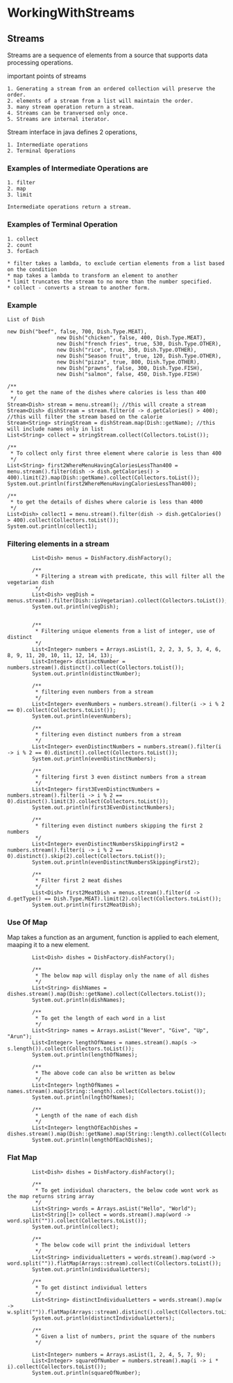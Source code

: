 # WorkingWithStreams

## Streams

Streams are a sequence of elements from a source that supports data processing operations.

important points of streams

    1. Generating a stream from an ordered collection will preserve the order.
    2. elements of a stream from a list will maintain the order.
    3. many stream operation return a stream. 
    4. Streams can be tranversed only once.
    5. Streams are internal iterator.

Stream interface in java defines 2 operations, 

    1. Intermediate operations
    2. Terminal Operations
    
### Examples of Intermediate Operations are
    
    1. filter
    2. map
    3. limit
    
    Intermediate operations return a stream.
    
### Examples of Terminal Operation
    
    1. collect
    2. count
    3. forEach
    
    * filter takes a lambda, to exclude certian elements from a list based on the condition
    * map takes a lambda to transform an element to another
    * limit truncates the stream to no more than the number specified.
    * collect - converts a stream to another form.
    
### Example 
    List of Dish
    
    new Dish("beef", false, 700, Dish.Type.MEAT),
                    new Dish("chicken", false, 400, Dish.Type.MEAT),
                    new Dish("french fries", true, 530, Dish.Type.OTHER),
                    new Dish("rice", true, 350, Dish.Type.OTHER),
                    new Dish("Season fruit", true, 120, Dish.Type.OTHER),
                    new Dish("pizza", true, 800, Dish.Type.OTHER),
                    new Dish("prawns", false, 300, Dish.Type.FISH),
                    new Dish("salmon", false, 450, Dish.Type.FISH)
                    
    /**
     * to get the name of the dishes where calories is less than 400
     */
    Stream<Dish> stream = menu.stream(); //this will create a stream
    Stream<Dish> dishStream = stream.filter(d -> d.getCalories() > 400); //this will filter the stream based on the calorie
    Stream<String> stringStream = dishStream.map(Dish::getName); //this will include names only in list
    List<String> collect = stringStream.collect(Collectors.toList());

    /**
     * To collect only first three element where calorie is less than 400
     */
    List<String> first2WhereMenuHavingCaloriesLessThan400 = menu.stream().filter(dish -> dish.getCalories() > 400).limit(2).map(Dish::getName).collect(Collectors.toList());
    System.out.println(first2WhereMenuHavingCaloriesLessThan400);
    
    /**
     * to get the details of dishes where calorie is less than 4000
     */
    List<Dish> collect1 = menu.stream().filter(dish -> dish.getCalories() > 400).collect(Collectors.toList());
    System.out.println(collect1);
    
### Filtering elements in a stream

            List<Dish> menus = DishFactory.dishFactory();
    
            /**
             * Filtering a stream with predicate, this will filter all the vegetarian dish
             */
            List<Dish> vegDish = menus.stream().filter(Dish::isVegetarian).collect(Collectors.toList());
            System.out.println(vegDish);
    
    
            /**
             * Filtering unique elements from a list of integer, use of distinct
             */
            List<Integer> numbers = Arrays.asList(1, 2, 2, 3, 5, 3, 4, 6, 8, 9, 11, 20, 10, 11, 12, 14, 13);
            List<Integer> distinctNumber = numbers.stream().distinct().collect(Collectors.toList());
            System.out.println(distinctNumber);
    
            /**
             * filtering even numbers from a stream
             */
            List<Integer> evenNumbers = numbers.stream().filter(i -> i % 2 == 0).collect(Collectors.toList());
            System.out.println(evenNumbers);
    
            /**
             * filtering even distinct numbers from a stream
             */
            List<Integer> evenDistinctNumbers = numbers.stream().filter(i -> i % 2 == 0).distinct().collect(Collectors.toList());
            System.out.println(evenDistinctNumbers);
    
            /**
             * filtering first 3 even distinct numbers from a stream
             */
            List<Integer> first3EvenDistinctNumbers = numbers.stream().filter(i -> i % 2 == 0).distinct().limit(3).collect(Collectors.toList());
            System.out.println(first3EvenDistinctNumbers);
    
            /**
             * filtering even distinct numbers skipping the first 2 numbers
             */
            List<Integer> evenDistinctNumbersSkippingFirst2 = numbers.stream().filter(i -> i % 2 == 0).distinct().skip(2).collect(Collectors.toList());
            System.out.println(evenDistinctNumbersSkippingFirst2);
    
            /**
             * Filter first 2 meat dishes
             */
            List<Dish> first2MeatDish = menus.stream().filter(d -> d.getType() == Dish.Type.MEAT).limit(2).collect(Collectors.toList());
            System.out.println(first2MeatDish);
            
            
### Use Of Map

Map takes a function as an argument, function is applied to each element, maaping it to a new element.
    
    
            List<Dish> dishes = DishFactory.dishFactory();
    
            /**
             * The below map will display only the name of all dishes
             */
            List<String> dishNames = dishes.stream().map(Dish::getName).collect(Collectors.toList());
            System.out.println(dishNames);
    
            /**
             * To get the length of each word in a list
             */
            List<String> names = Arrays.asList("Never", "Give", "Up", "Arun");
            List<Integer> lengthOfNames = names.stream().map(s -> s.length()).collect(Collectors.toList());
            System.out.println(lengthOfNames);
    
            /**
             * The above code can also be written as below
             */
            List<Integer> lngthOfNames = names.stream().map(String::length).collect(Collectors.toList());
            System.out.println(lngthOfNames);
    
            /**
             * Length of the name of each dish
             */
            List<Integer> lengthOfEachDishes = dishes.stream().map(Dish::getName).map(String::length).collect(Collectors.toList());
            System.out.println(lengthOfEachDishes);

### Flat Map

            List<Dish> dishes = DishFactory.dishFactory();
    
            /**
             * To get individual characters, the below code wont work as the map returns string array
             */
            List<String> words = Arrays.asList("Hello", "World");
            List<String[]> collect = words.stream().map(word -> word.split("")).collect(Collectors.toList());
            System.out.println(collect);
    
            /**
             * The below code will print the individual letters
             */
            List<String> individualLetters = words.stream().map(word -> word.split("")).flatMap(Arrays::stream).collect(Collectors.toList());
            System.out.println(individualLetters);
    
            /**
             * To get distinct individual letters
             */
            List<String> distinctIndividualLetters = words.stream().map(w -> w.split("")).flatMap(Arrays::stream).distinct().collect(Collectors.toList());
            System.out.println(distinctIndividualLetters);
    
            /**
             * Given a list of numbers, print the square of the numbers
             */
    
            List<Integer> numbers = Arrays.asList(1, 2, 4, 5, 7, 9);
            List<Integer> squareOfNumber = numbers.stream().map(i -> i * i).collect(Collectors.toList());
            System.out.println(squareOfNumber);
